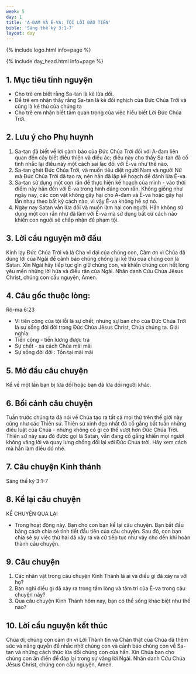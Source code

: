 ```yaml
---
week: 5
day: 1
title: 'A-ĐAM VÀ Ê-VA: TỘI LỖI ĐẦU TIÊN'
bible: 'Sáng thế ký 3:1-7'
layout: day
---
```



{% include logo.html info=page %}

{% include day_head.html info=page %}

## 1. Mục tiêu tĩnh nguyện
- Cho trẻ em biết rằng Sa-tan là kẻ lừa dối.
- Để trẻ em nhận thấy rằng Sa-tan là kẻ đối nghịch của Đức Chúa Trời và cũng là kẻ thù của chúng ta
- Cho trẻ em nhận biết tầm quan trọng của việc hiểu biết Lời Đức Chúa Trời.

## 2. Lưu ý cho Phụ huynh
1. Sa-tan đã biết về lời cảnh báo của Đức Chúa Trời đối với A-đam liên quan đến cây biết điều thiện và điều ác; điều này cho thấy Sa-tan đã cố tình nhắc lại điều này một cách sai lạc đối với Ê-va như thế nào.
2. Sa-tan ghét Đức Chúa Trời, và muốn tiêu diệt người Nam và người Nữ mà Đức Chúa Trời đã tạo ra, nên hắn đã lập kế hoạch để đánh lừa Ê-va.
3. Sa-tan sử dụng một con rắn để thực hiện kế hoạch của mình - vào thời điểm này hắn đến với Ê-va trong hình dáng con rắn. Không giống như ngày nay, các con vật không gây hại cho A-đam và Ê-va hoặc gây hại lẫn nhau theo bất kỳ cách nào, vì vậy Ê-va không hề sợ nó.
4. Ngày nay Satan vẫn lừa dối và muốn làm hại con người. Hắn không sử dụng một con rắn như đã làm với Ê-va mà sử dụng bất cứ cách nào khiến con người sẽ chấp nhận để phạm tội.

## 3. Lời cầu nguyện mở đầu
Kính lạy Đức Chúa Trời và là Cha vĩ đại của chúng con, Cảm ơn vì Chúa đã dùng lời của Ngài để cảnh báo chúng chống lại kẻ thù của chúng con là Satan. Xin Ngài hãy tiếp tục gìn giữ chúng con, và khiến chúng con hết lòng yêu mến những lời hứa và điều răn của Ngài. Nhân danh Cứu Chúa Jêsus Christ, chúng con cầu nguyện, Amen.

## 4. Câu gốc thuộc lòng:
Rô-ma 6:23
- Vì tiền công của tội lỗi là sự chết; nhưng sự ban cho của Đức Chúa Trời là sự sống đời đời trong Đức Chúa Jêsus Christ, Chúa chúng ta.
Giải nghĩa:
- Tiền công - tiền lương được trả
- Sự chết - xa cách Chúa mãi mãi
- Sự sống đời đời : Tồn tại mãi mãi

## 5. Mở đầu câu chuyện
Kể về một lần bạn bị lừa dối hoặc bạn đã lừa dối người khác.

## 6. Bối cảnh câu chuyện
Tuần trước chúng ta đã nói về Chúa tạo ra tất cả mọi thứ trên thế giới này cũng như các Thiên sứ. Thiên sứ xinh đẹp nhất đã cố gắng bất tuân những điều luật của Chúa - nhưng không có gì có thể vượt hơn Đức Chúa Trời. Thiên sứ này sau đó được gọi là Satan, vẫn đang cố gắng khiến mọi người không vâng lời và quay lưng chống đối lại với Đức Chúa trời. Hãy xem cách mà hắn làm điều đó nhé.

## 7. Câu chuyện Kinh thánh
Sáng thế ký 3:1-7

## 8. Kể lại câu chuyện
KỂ CHUYỆN QUA LẠI
- Trong hoạt động này. Bạn cho con bạn kể lại câu chuyện. Bạn bắt đầu bằng cách chia sẻ tình tiết đầu tiên của câu chuyện. Sau đó, con bạn chia sẻ sự việc thứ hai đã xảy ra và cứ tiếp tục như vậy cho đến khi hoàn thành câu chuyện.

## 9. Câu chuyện
1. Các nhân vật trong câu chuyện Kinh Thánh là ai và điều gì đã xảy ra với họ?
2. Bạn nghĩ điều gì đã xảy ra trong tấm lòng và tâm trí của Ê-va trong câu chuyện này?
3. Qua câu chuyện Kinh Thánh hôm nay, bạn có thể sống khác biệt như thế nào?

## 10. Lời cầu nguyện kết thúc
Chúa ơi, chúng con cảm ơn vì Lời Thành tín và Chân thật của Chúa đã thêm sức và năng quyền để nhắc nhở chúng con và cảnh báo chúng con về Sa-tan và những cách thức lừa dối chúng con của hắn. Xin Chúa ban cho chúng con ân điển để đáp lại trong sự vâng lời Ngài. Nhân danh Cứu Chúa Jêsus Christ, chúng con cầu nguyện, Amen.
